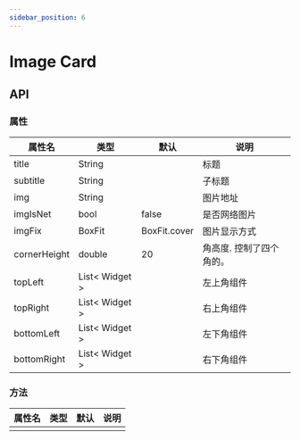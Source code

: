```yaml
---
sidebar_position: 6
---
```


# Image Card

## API

### 属性

| 属性名 | 类型| 默认 | 说明|
| ------  | ---- | --- | --- |
| title |String |  | 标题 |
| subtitle | String | | 子标题 |
| img | String | | 图片地址 |
| imgIsNet | bool  | false | 是否网络图片 |
| imgFix | BoxFit | BoxFit.cover | 图片显示方式 |
| cornerHeight | double | 20 | 角高度. 控制了四个角的。 |
| topLeft | List< Widget > | | 左上角组件 |
| topRight | List< Widget > | | 右上角组件 |
| bottomLeft | List< Widget > | | 左下角组件 |
| bottomRight | List< Widget > | | 右下角组件 |

 

### 方法

| 属性名 | 类型| 默认 | 说明|
| ------  | ---- | --- | --- |
| | | | | |
